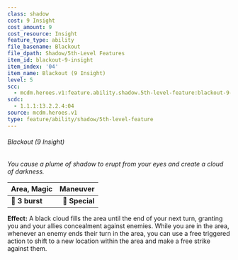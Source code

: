 ```yaml
---
class: shadow
cost: 9 Insight
cost_amount: 9
cost_resource: Insight
feature_type: ability
file_basename: Blackout
file_dpath: Shadow/5th-Level Features
item_id: blackout-9-insight
item_index: '04'
item_name: Blackout (9 Insight)
level: 5
scc:
  - mcdm.heroes.v1:feature.ability.shadow.5th-level-feature:blackout-9-insight
scdc:
  - 1.1.1:13.2.2.4:04
source: mcdm.heroes.v1
type: feature/ability/shadow/5th-level-feature
---
```


###### Blackout (9 Insight)

*You cause a plume of shadow to erupt from your eyes and create a cloud of darkness.*

| **Area, Magic** |   **Maneuver** |
| --------------- | -------------: |
| **📏 3 burst**  | **🎯 Special** |

**Effect:** A black cloud fills the area until the end of your next turn, granting you and your allies concealment against enemies. While you are in the area, whenever an enemy ends their turn in the area, you can use a free triggered action to shift to a new location within the area and make a free strike against them.
